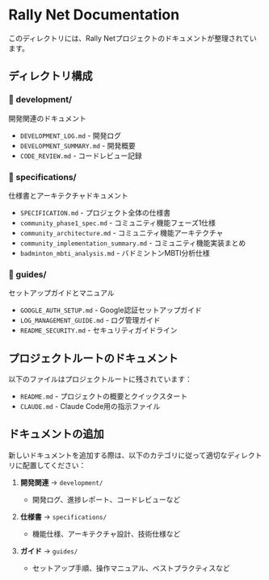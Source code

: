 # Rally Net Documentation

このディレクトリには、Rally Netプロジェクトのドキュメントが整理されています。

## ディレクトリ構成

### 📁 development/
開発関連のドキュメント
- `DEVELOPMENT_LOG.md` - 開発ログ
- `DEVELOPMENT_SUMMARY.md` - 開発概要
- `CODE_REVIEW.md` - コードレビュー記録

### 📁 specifications/
仕様書とアーキテクチャドキュメント
- `SPECIFICATION.md` - プロジェクト全体の仕様書
- `community_phase1_spec.md` - コミュニティ機能フェーズ1仕様
- `community_architecture.md` - コミュニティ機能アーキテクチャ
- `community_implementation_summary.md` - コミュニティ機能実装まとめ
- `badminton_mbti_analysis.md` - バドミントンMBTI分析仕様

### 📁 guides/
セットアップガイドとマニュアル
- `GOOGLE_AUTH_SETUP.md` - Google認証セットアップガイド
- `LOG_MANAGEMENT_GUIDE.md` - ログ管理ガイド
- `README_SECURITY.md` - セキュリティガイドライン

## プロジェクトルートのドキュメント

以下のファイルはプロジェクトルートに残されています：
- `README.md` - プロジェクトの概要とクイックスタート
- `CLAUDE.md` - Claude Code用の指示ファイル

## ドキュメントの追加

新しいドキュメントを追加する際は、以下のカテゴリに従って適切なディレクトリに配置してください：

1. **開発関連** → `development/`
   - 開発ログ、進捗レポート、コードレビューなど

2. **仕様書** → `specifications/`
   - 機能仕様、アーキテクチャ設計、技術仕様など

3. **ガイド** → `guides/`
   - セットアップ手順、操作マニュアル、ベストプラクティスなど